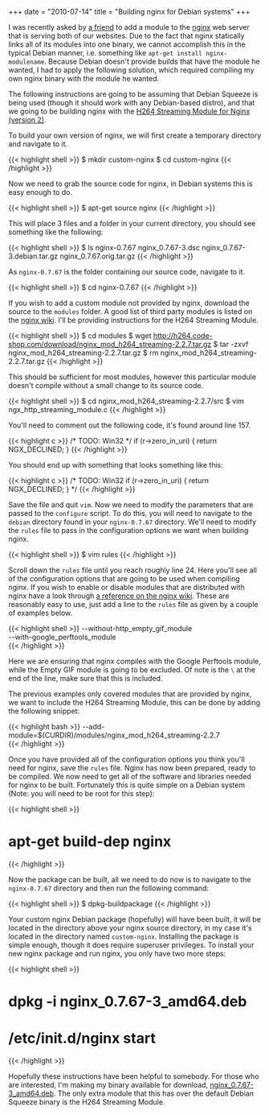 +++
date = "2010-07-14"
title = "Building nginx for Debian systems"
+++

I was recently asked by [a friend](http://steelsky.co.nz/) to add a module to the [nginx](https://www.nginx.org/) web server that is serving both of our websites. Due to the fact that nginx statically links all of its modules into one binary, we cannot accomplish this in the typical Debian manner, i.e. something like `apt-get install nginx-modulename`. Because Debian doesn't provide builds that have the module he wanted, I had to apply the following solution, which required compiling my own nginx binary with the module he wanted.

The following instructions are going to be assuming that Debian Squeeze is being used (though it should work with any Debian-based distro), and that we going to be building nginx with the [H264 Streaming Module for Nginx (version 2)](http://h264.code-shop.com/trac/wiki/Mod-H264-Streaming-Nginx-Version2).

To build your own version of nginx, we will first create a temporary directory and navigate to it.

{{< highlight shell >}}
$ mkdir custom-nginx
$ cd custom-nginx
{{< /highlight >}}

Now we need to grab the source code for nginx, in Debian systems this is easy enough to do.

{{< highlight shell >}}
$ apt-get source nginx
{{< /highlight >}}

This will place 3 files and a folder in your current directory, you should see something like the following:

{{< highlight shell >}}
$ ls
nginx-0.7.67                  nginx_0.7.67-3.dsc
nginx_0.7.67-3.debian.tar.gz  nginx_0.7.67.orig.tar.gz
{{< /highlight >}}

As `nginx-0.7.67` is the folder containing our source code, navigate to it.

{{< highlight shell >}}
$ cd nginx-0.7.67
{{< /highlight >}}

If you wish to add a custom module not provided by nginx, download the source to the `modules` folder. A good list of third party modules is listed on the [nginx wiki](https://www.nginx.com/resources/wiki/modules/index.html). I'll be providing instructions for the H264 Streaming Module.

{{< highlight shell >}}
$ cd modules
$ wget http://h264.code-shop.com/download/nginx_mod_h264_streaming-2.2.7.tar.gz
$ tar -zxvf nginx_mod_h264_streaming-2.2.7.tar.gz
$ rm nginx_mod_h264_streaming-2.2.7.tar.gz
{{< /highlight >}}

This should be sufficient for most modules, however this particular module doesn't compile without a small change to its source code.

{{< highlight shell >}}
$ cd nginx_mod_h264_streaming-2.2.7/src
$ vim ngx_http_streaming_module.c
{{< /highlight >}}

You'll need to comment out the following code, it's found around line 157.

{{< highlight c >}}
/* TODO: Win32 */
if (r->zero_in_uri)
{
    return NGX_DECLINED;
}
{{< /highlight >}}

You should end up with something that looks something like this:

{{< highlight c >}}
/* TODO: Win32
if (r->zero_in_uri)
{
    return NGX_DECLINED;
}
*/
{{< /highlight >}}

Save the file and quit `vim`. Now we need to modify the parameters that are passed to the `configure` script. To do this, you will need to navigate to the `debian` directory found in your `nginx-0.7.67` directory. We'll need to modify the `rules` file to pass in the configuration options we want when building nginx.

{{< highlight shell >}}
$ vim rules
{{< /highlight >}}

Scroll down the `rules` file until you reach roughly line 24. Here you'll see all of the configuration options that are going to be used when compiling nginx. If you wish to enable or disable modules that are distributed with nginx have a look through [a reference on the nginx wiki](https://www.nginx.com/resources/wiki/extending/compiling/). These are reasonably easy to use, just add a line to the `rules` file as given by a couple of examples below.

{{< highlight shell >}}
--without-http_empty_gif_module \
--with-google_perftools_module \
{{< /highlight >}}

Here we are ensuring that nginx compiles with the Google Perftools module, while the Empty GIF module is going to be excluded. Of note is the `\` at the end of the line, make sure that this is included.

The previous examples only covered modules that are provided by nginx, we want to include the H264 Streaming Module, this can be done by adding the following snippet:

{{< highlight bash >}}
--add-module=$(CURDIR)/modules/nginx_mod_h264_streaming-2.2.7 \
{{< /highlight >}}

Once you have provided all of the configuration options you think you'll need for nginx, save the `rules` file. Nginx has now been prepared, ready to be compiled. We now need to get all of the software and libraries needed for nginx to be built. Fortunately this is quite simple on a Debian system (Note: you will need to be root for this step):

{{< highlight shell >}}
# apt-get build-dep nginx
{{< /highlight >}}

Now the package can be built, all we need to do now is to navigate to the `nginx-0.7.67` directory and then run the following command:

{{< highlight shell >}}
$ dpkg-buildpackage
{{< /highlight >}}

Your custom nginx Debian package (hopefully) will have been built, it will be located in the directory above your nginx source directory, in my case it's located in the directory named `custom-nginx`. Installing the package is simple enough, though it does require superuser privileges. To install your new nginx package and run nginx, you only have two more steps:

{{< highlight shell >}}
# dpkg -i nginx_0.7.67-3_amd64.deb
# /etc/init.d/nginx start
{{< /highlight >}}

Hopefully these instructions have been helpful to somebody. For those who are interested, I'm making my binary available for download, [nginx_0.7.67-3_amd64.deb](/files/nginx_0.7.67-3_amd64.deb). The only extra module that this has over the default Debian Squeeze binary is the H264 Streaming Module.

